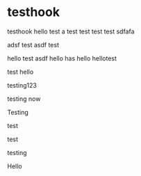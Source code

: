 testhook
========

testhook
hello
test
a
test
test
test
test
sdfafa

adsf
test
asdf
test

hello
test
asdf
hello
has
hello
hellotest


test
hello

testing123

testing
now

Testing

test

test

testing

Hello
